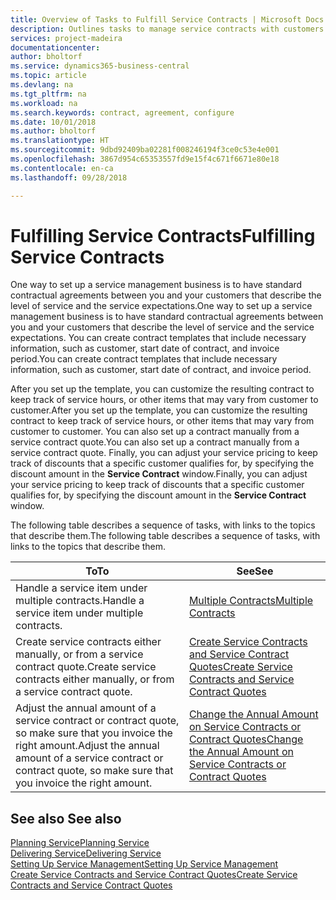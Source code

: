```yaml
---
title: Overview of Tasks to Fulfill Service Contracts | Microsoft Docs
description: Outlines tasks to manage service contracts with customers.
services: project-madeira
documentationcenter: 
author: bholtorf
ms.service: dynamics365-business-central
ms.topic: article
ms.devlang: na
ms.tgt_pltfrm: na
ms.workload: na
ms.search.keywords: contract, agreement, configure
ms.date: 10/01/2018
ms.author: bholtorf
ms.translationtype: HT
ms.sourcegitcommit: 9dbd92409ba02281f008246194f3ce0c53e4e001
ms.openlocfilehash: 3867d954c65353557fd9e15f4c671f6671e80e18
ms.contentlocale: en-ca
ms.lasthandoff: 09/28/2018

---
```

# <a name="fulfilling-service-contracts"></a><span data-ttu-id="b4e10-103">Fulfilling Service Contracts</span><span class="sxs-lookup"><span data-stu-id="b4e10-103">Fulfilling Service Contracts</span></span> 
<span data-ttu-id="b4e10-104">One way to set up a service management business is to have standard contractual agreements between you and your customers that describe the level of service and the service expectations.</span><span class="sxs-lookup"><span data-stu-id="b4e10-104">One way to set up a service management business is to have standard contractual agreements between you and your customers that describe the level of service and the service expectations.</span></span> <span data-ttu-id="b4e10-105">You can create contract templates that include necessary information, such as customer, start date of contract, and invoice period.</span><span class="sxs-lookup"><span data-stu-id="b4e10-105">You can create contract templates that include necessary information, such as customer, start date of contract, and invoice period.</span></span>  
  
<span data-ttu-id="b4e10-106">After you set up the template, you can customize the resulting contract to keep track of service hours, or other items that may vary from customer to customer.</span><span class="sxs-lookup"><span data-stu-id="b4e10-106">After you set up the template, you can customize the resulting contract to keep track of service hours, or other items that may vary from customer to customer.</span></span> <span data-ttu-id="b4e10-107">You can also set up a contract manually from a service contract quote.</span><span class="sxs-lookup"><span data-stu-id="b4e10-107">You can also set up a contract manually from a service contract quote.</span></span> <span data-ttu-id="b4e10-108">Finally, you can adjust your service pricing to keep track of discounts that a specific customer qualifies for, by specifying the discount amount in the **Service Contract** window.</span><span class="sxs-lookup"><span data-stu-id="b4e10-108">Finally, you can adjust your service pricing to keep track of discounts that a specific customer qualifies for, by specifying the discount amount in the **Service Contract** window.</span></span>  

<span data-ttu-id="b4e10-109">The following table describes a sequence of tasks, with links to the topics that describe them.</span><span class="sxs-lookup"><span data-stu-id="b4e10-109">The following table describes a sequence of tasks, with links to the topics that describe them.</span></span>   
  
|<span data-ttu-id="b4e10-110">**To**</span><span class="sxs-lookup"><span data-stu-id="b4e10-110">**To**</span></span>|<span data-ttu-id="b4e10-111">**See**</span><span class="sxs-lookup"><span data-stu-id="b4e10-111">**See**</span></span>|  
|------------|-------------|  
|<span data-ttu-id="b4e10-112">Handle a service item under multiple contracts.</span><span class="sxs-lookup"><span data-stu-id="b4e10-112">Handle a service item under multiple contracts.</span></span> | [<span data-ttu-id="b4e10-113">Multiple Contracts</span><span class="sxs-lookup"><span data-stu-id="b4e10-113">Multiple Contracts</span></span>](service-multiple-contracts.md)|  
|<span data-ttu-id="b4e10-114">Create service contracts either manually, or from a service contract quote.</span><span class="sxs-lookup"><span data-stu-id="b4e10-114">Create service contracts either manually, or from a service contract quote.</span></span>| [<span data-ttu-id="b4e10-115">Create Service Contracts and Service Contract Quotes</span><span class="sxs-lookup"><span data-stu-id="b4e10-115">Create Service Contracts and Service Contract Quotes</span></span>](service-how-to-create-service-contracts-and-service-contract-quotes.md)|
|<span data-ttu-id="b4e10-116">Adjust the annual amount of a service contract or contract quote, so make sure that you invoice the right amount.</span><span class="sxs-lookup"><span data-stu-id="b4e10-116">Adjust the annual amount of a service contract or contract quote, so make sure that you invoice the right amount.</span></span>|[<span data-ttu-id="b4e10-117">Change the Annual Amount on Service Contracts or Contract Quotes</span><span class="sxs-lookup"><span data-stu-id="b4e10-117">Change the Annual Amount on Service Contracts or Contract Quotes</span></span>](service-how-to-change-the-annual-amount-on-service-contracts-or-contract-quotes.md)|

## <a name="see-also"></a><span data-ttu-id="b4e10-118">See also </span><span class="sxs-lookup"><span data-stu-id="b4e10-118">See also</span></span>
[<span data-ttu-id="b4e10-119">Planning Service</span><span class="sxs-lookup"><span data-stu-id="b4e10-119">Planning Service</span></span>](service-plan-service.md)  
[<span data-ttu-id="b4e10-120">Delivering Service</span><span class="sxs-lookup"><span data-stu-id="b4e10-120">Delivering Service</span></span>](service-deliver-service.md)  
[<span data-ttu-id="b4e10-121">Setting Up Service Management</span><span class="sxs-lookup"><span data-stu-id="b4e10-121">Setting Up Service Management</span></span>](service-setup-service.md)  
[<span data-ttu-id="b4e10-122">Create Service Contracts and Service Contract Quotes</span><span class="sxs-lookup"><span data-stu-id="b4e10-122">Create Service Contracts and Service Contract Quotes</span></span>](service-how-to-create-service-contracts-and-service-contract-quotes.md)  

